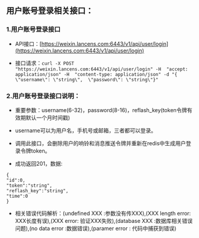 ## 用户账号登录相关接口：

### 1.用户账号登录接口

* API接口：[https://weixin.lancens.com:6443/v1/api/user/login](https://weixin.lancens.com:6443/v1/api/user/login)

* 接口请求：`curl -X POST "https://weixin.lancens.com:6443/v1/api/user/login" -H  "accept: application/json" -H  "content-type: application/json" -d "{  \"username\": \"string\",  \"password\": \"string\"}"`

### 2.用户账号登录接口说明：

* 重要参数：username\(6-32\)，password\(8-16\)，reflash\_key\(token令牌有效期默认一个月时间戳\)

* username可以为用户名，手机号或邮箱，三者都可以登录。

* 调用此接口，会删除用户的响铃和消息推送令牌并重新在redis中生成用户登录令牌token。

* 成功返回201，数据:

```
{
"id":0,
"token":"string",
"reflash_key":"string",
"time":0
}
```

* 相关错误代码解析：\(undefined XXX :参数没有传XXX\),\(XXX length error: XXX长度有误\),\(XXX error: 验证XXX失败\),\(database XXX :数据库相关错误问题\),\(no data error :数据错误\),\(paramer error : 代码中捕获到错误\)



